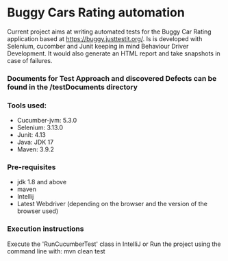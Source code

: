 # Buggy Cars Rating automation

Current project aims at writing automated tests for the Buggy Car Rating application based at https://buggy.justtestit.org/.
Is is developed with Selenium, cucomber and Junit keeping in mind Behaviour Driver Development. It would also generate an HTML report and take snapshots in case of failures.

### Documents for Test Approach and discovered Defects can be found in the /testDocuments directory 

### Tools used:
* Cucumber-jvm: 5.3.0
* Selenium: 3.13.0
* Junit: 4.13
* Java: JDK 17
* Maven: 3.9.2

### Pre-requisites
* jdk 1.8 and above
* maven
* Intellij 
* Latest Webdriver (depending on the browser and the version of the browser used)

### Execution instructions

Execute the 'RunCucumberTest' class in IntelliJ
or Run the project using the command line with: mvn clean test

